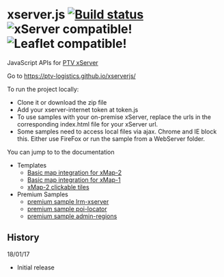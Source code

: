 # xserver.js [![Build status](https://travis-ci.org/ptv-logistics/xserverjs.svg)](https://travis-ci.org/ptv-logistics/xserverjs)![xServer compatible!](https://img.shields.io/badge/xServer-1.18%2B%2F2.1-blue.svg?style=flat)![Leaflet compatible!](https://img.shields.io/badge/Leaflet-0.7.7%2F1.0.2-blue.svg?style=flat)

JavaScript APIs for [PTV xServer](http://xserver.ptvgroup.com/home/ptv-xserver-en/)

Go to https://ptv-logistics.github.io/xserverjs/ 

To run the project locally:
* Clone it or download the zip file
* Add your xserver-internet token at token.js
* To use samples with your on-premise xServer, replace the urls in the corresponding index.html file for your xServer url.
* Some samples need to access local files via ajax. Chrome and IE block this. Either use FireFox or run the sample from a WebServer folder.

You can jump to to the documentation
* Templates
  * [Basic map integration for xMap-2](https://github.com/ptv-logistics/xserverjs/blob/master/boilerplate/)
  * [Basic map integration for xMap-1](https://github.com/ptv-logistics/xserverjs/blob/master/boilerplate/xmap-1/)
  * [xMap-2 clickable tiles](https://github.com/ptv-logistics/xserverjs/tree/master/leaflet-xserver/)
* Premium Samples
  * [premium sample lrm-xserver](https://github.com/ptv-logistics/xserverjs/tree/master/premium-samples/lrm-xserver/)
  * [premium sample poi-locator](https://github.com/ptv-logistics/xserverjs/tree/master/premium-samples/poi-locator/)
  * [premium sample admin-regions](https://github.com/ptv-logistics/xserverjs/tree/master/premium-samples/admin-regions/)

History 
-------

18/01/17
* Initial release
